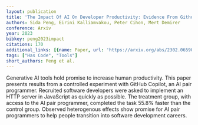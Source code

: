 ```yaml
---
layout: publication
title: 'The Impact Of AI On Developer Productivity: Evidence From Github Copilot'
authors: Sida Peng, Eirini Kalliamvakou, Peter Cihon, Mert Demirer
conference: Arxiv
year: 2023
bibkey: peng2023impact
citations: 170
additional_links: [{name: Paper, url: 'https://arxiv.org/abs/2302.06590'}]
tags: ["Has Code", "Tools"]
short_authors: Peng et al.
---
```

Generative AI tools hold promise to increase human productivity. This paper
presents results from a controlled experiment with GitHub Copilot, an AI pair
programmer. Recruited software developers were asked to implement an HTTP
server in JavaScript as quickly as possible. The treatment group, with access
to the AI pair programmer, completed the task 55.8% faster than the control
group. Observed heterogenous effects show promise for AI pair programmers to
help people transition into software development careers.